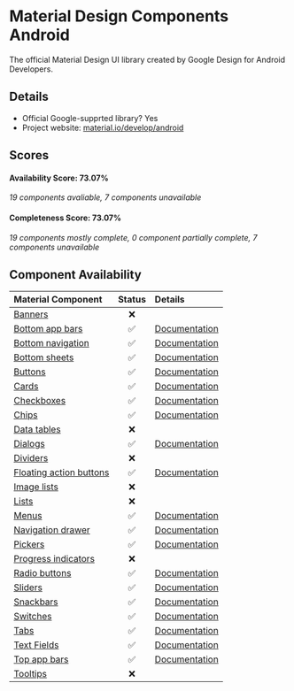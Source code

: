 # Material Design Components Android
The official Material Design UI library created by Google Design for Android Developers.

## Details

- Official Google-supprted library? Yes
- Project website: [material.io/develop/android](https://material.io/develop/android)

## Scores
#### Availability Score: 73.07%

 _19 components avaliable, 7 components unavailable_

#### Completeness Score: 73.07%

 _19 components mostly complete, 0 component partially complete, 7 components unavailable_

## Component Availability

| Material Component | Status | Details |
| :---               | :---:  |:--      |
|[Banners](https://material.io/components/banners)|❌|
|[Bottom app bars](https://material.io/components/app-bars-bottom)|✅|[Documentation](https://material.io/develop/android/components/app-bars-bottom)|
|[Bottom navigation](https://material.io/components/bottom-navigation)|✅|[Documentation](https://material.io/develop/android/components/bottom-navigation)
|[Bottom sheets](https://material.io/components/sheets-bottom)|✅|[Documentation](https://material.io/develop/android/components/sheets-bottom)
|[Buttons](https://material.io/components/buttons)|✅|[Documentation](https://material.io/develop/android/components/buttons)
|[Cards](https://material.io/components/cards)|✅|[Documentation](https://material.io/develop/android/components/cards)
|[Checkboxes](https://material.io/components/selection-controls#checkboxes)|✅|[Documentation](https://material.io/develop/android/components/checkboxes)
|[Chips](https://material.io/components/chips)|✅|[Documentation](https://material.io/develop/android/components/chips)
|[Data tables](https://material.io/components/data-tables)|❌|
|[Dialogs](https://material.io/components/dialogs)|✅|[Documentation](https://material.io/develop/android/components/dialogs)
|[Dividers](https://material.io/components/dividers)|❌|
|[Floating action buttons](https://material.io/components/buttons-floating-action-button)|✅|[Documentation](https://material.io/develop/android/components/floating-action-button)
|[Image lists](https://material.io/components/image-lists)|❌|
|[Lists](https://material.io/components/lists)|❌|
|[Menus](https://material.io/components/menus)|✅|[Documentation](https://material.io/develop/android/components/menu)
|[Navigation drawer](https://material.io/components/navigation-drawer)|✅|[Documentation](https://material.io/develop/android/components/navigation-view)
|[Pickers](https://material.io/components/pickers)|✅|[Documentation](https://material.io/develop/android/components/picker)
|[Progress indicators](https://material.io/components/progress-indicators)|❌|
|[Radio buttons](https://material.io/components/selection-controls#radio-buttons)|✅|[Documentation](https://material.io/develop/android/components/radiobuttons)
|[Sliders](https://material.io/components/sliders)|✅|[Documentation](https://material.io/develop/android/components/sliders)
|[Snackbars](https://material.io/components/snackbars)|✅|[Documentation](https://material.io/develop/android/components/snackbars)
|[Switches](https://material.io/components/selection-controls#switches)|✅|[Documentation](https://material.io/develop/android/components/switches)
|[Tabs](https://material.io/components/tabs)|✅|[Documentation](https://material.io/develop/android/components/tabs)
|[Text Fields](https://material.io/components/text-fields)|✅|[Documentation](https://material.io/develop/android/components/text-fields)
|[Top app bars](https://material.io/develop/android/components/app-bars-top)|✅|[Documentation](https://material.io/develop/android/components/switches)
|[Tooltips](https://material.io/components/tooltips)|❌|
